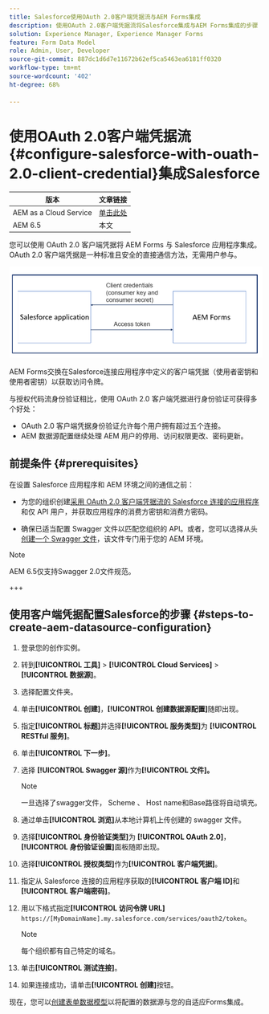 ```yaml
---
title: Salesforce使用OAuth 2.0客户端凭据流与AEM Forms集成
description: 使用OAuth 2.0客户端凭据流将Salesforce集成与AEM Forms集成的步骤
solution: Experience Manager, Experience Manager Forms
feature: Form Data Model
role: Admin, User, Developer
source-git-commit: 887dc1d6d7e11672b62ef5ca5463ea6181ff0320
workflow-type: tm+mt
source-wordcount: '402'
ht-degree: 68%

---
```


# 使用OAuth 2.0客户端凭据流{#configure-salesforce-with-ouath-2.0-client-credential}集成Salesforce

| 版本 | 文章链接 |
| -------- | ---------------------------- |
| AEM as a Cloud Service | [单击此处](https://experienceleague.adobe.com/docs/experience-manager-cloud-service/content/forms/integrate/use-form-data-model/oauth2-client-credentials-flow-for-server-to-server-integration.html?lang=zh-Hans) |
| AEM 6.5 | 本文 |

您可以使用 OAuth 2.0 客户端凭据将 AEM Forms 与 Salesforce 应用程序集成。OAuth 2.0 客户端凭据是一种标准且安全的直接通信方法，无需用户参与。

![设置AEM Forms与Salesforce应用程序之间的通信时的工作流](/help/forms/using/assets/salesforce-workflow.png)

AEM Forms交换在Salesforce连接应用程序中定义的客户端凭据（使用者密钥和使用者密钥）以获取访问令牌。

与授权代码流身份验证相比，使用 OAuth 2.0 客户端凭据进行身份验证可获得多个好处：

* OAuth 2.0 客户端凭据身份验证允许每个用户拥有超过五个连接。
* AEM 数据源配置继续处理 AEM 用户的停用、访问权限更改、密码更新。

## 前提条件 {#prerequisites}

在设置 Salesforce 应用程序和 AEM 环境之间的通信之前：

* 为您的组织创建[采用 OAuth 2.0 客户端凭据流的 Salesforce 连接的应用程序](https://help.salesforce.com/s/articleView?id=sf.connected_app_client_credentials_setup.htm&amp;type=5)和仅 API 用户，并获取应用程序的消费方密钥和消费方密码。

* 确保已适当配置 Swagger 文件以匹配您组织的 API。或者，您可以选择从头[创建一个 Swagger 文件](https://experienceleague.adobe.com/docs/experience-manager-learn/cloud-service/forms/integrate-with-salesforce/describe-rest-api.html)，该文件专门用于您的 AEM 环境。
>[!NOTE]
>
> AEM 6.5仅支持Swagger 2.0文件规范。

+++

## 使用客户端凭据配置Salesforce的步骤 {#steps-to-create-aem-datasource-configuration}

1. 登录您的创作实例。
1. 转到&#x200B;**[!UICONTROL 工具]** > **[!UICONTROL Cloud Services]** > **[!UICONTROL 数据源]**。
1. 选择配置文件夹。
1. 单击&#x200B;**[!UICONTROL 创建]**，**[!UICONTROL 创建数据源配置]**&#x200B;随即出现。
1. 指定&#x200B;**[!UICONTROL 标题]**&#x200B;并选择&#x200B;**[!UICONTROL 服务类型]**&#x200B;为 **[!UICONTROL RESTful 服务]**。
1. 单击&#x200B;**[!UICONTROL 下一步]**。
1. 选择 **[!UICONTROL Swagger 源]**&#x200B;作为&#x200B;**[!UICONTROL 文件]。**
   >[!NOTE]
   >
   > 一旦选择了swagger文件， Scheme 、 Host name和Base路径将自动填充。

1. 通过单击&#x200B;**[!UICONTROL 浏览]**&#x200B;从本地计算机上传创建的 swagger 文件。
1. 选择&#x200B;**[!UICONTROL 身份验证类型]**&#x200B;为 **[!UICONTROL OAuth 2.0]**，**[!UICONTROL 身份验证设置]**&#x200B;面板随即出现。
1. 选择&#x200B;**[!UICONTROL 授权类型]**&#x200B;作为&#x200B;**[!UICONTROL 客户端凭据]**。
1. 指定从 Salesforce 连接的应用程序获取的&#x200B;**[!UICONTROL 客户端 ID]**&#x200B;和&#x200B;**[!UICONTROL 客户端密码]**。
1. 用以下格式指定&#x200B;**[!UICONTROL 访问令牌 URL]**
   `https://[MyDomainName].my.salesforce.com/services/oauth2/token`。

   >[!NOTE]
   >
   > 每个组织都有自己特定的域名。

1. 单击&#x200B;**[!UICONTROL 测试连接]**。
1. 如果连接成功，请单击&#x200B;**[!UICONTROL 创建]**&#x200B;按钮。

现在，您可以[创建表单数据模型](https://experienceleague.adobe.com/docs/experience-manager-65-2025/forms/form-data-model/create-form-data-models.html?lang=en)以将配置的数据源与您的自适应Forms集成。
